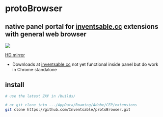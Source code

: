 # protoBrowser

## native panel portal for [inventsable.cc](www.inventsable.cc) extensions with general web browser

![](https://thumbs.gfycat.com/ThankfulPastGoshawk-size_restricted.gif)

[HD mirror](https://gfycat.com/ThankfulPastGoshawk)

* Downloads at [inventsable.cc](www.inventsable.cc) not yet functional inside panel but do work in Chrome standalone

## install
``` bash
# use the latest ZXP in /builds/

# or git clone into .../AppData/Roaming/Adobe/CEP/extensions
git clone https://github.com/Inventsable/protoBrowser.git
```
